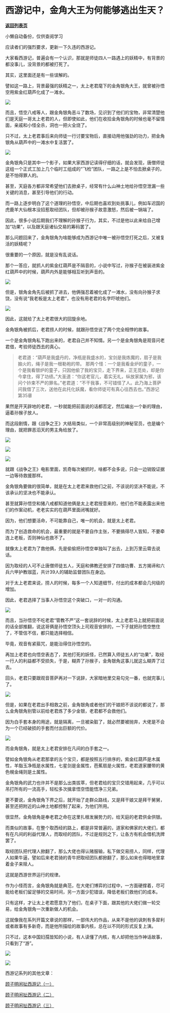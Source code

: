 # 西游记中，金角大王为何能够逃出生天？

[**返回列表页**](/gzh/政事堂2019)

小懒自动备份，仅供查阅学习

应读者们的强烈要求，更新一下久违的西游记。

  

大家看西游记，普遍会有一个认识，那就是师徒四人一路遇上的妖精中，有背景的都没事儿，没背景的都被打死了。

  

其实，这里面还是有一些误解的。

  

譬如这一路上，背景最强的妖精之一，太上老君麾下的金角银角大王，就曾被孙悟空用紫金红葫芦化成了一滩水。

  

![](https://mmbiz.qpic.cn/mmbiz_png/rxhS23yu8cMc2qfXW7dROqGub4u2XQZQeH3M5IbGEicRibjVeUQCsbeWybGpicBPAnwJoDETw76ia9d1OMqf0YNHbA/640?wx_fmt=png)

  

而且，悟空八戒等人，跟金角银角恶斗了数场，见识到了他们的宝物，非常清楚他们是天庭一哥太上老君的人，但即使如此，他们在收拾金角银角的时候也毫不留情面，亲戚和小怪全杀，洞也一把火全烧了。

  

只不过，太上老君事后来向师徒一行讨要宝物后，直接动用他强劲的功力，把金角银角从葫芦中的一滩水中复活罢了。

  

![](https://mmbiz.qpic.cn/mmbiz_png/rxhS23yu8cMc2qfXW7dROqGub4u2XQZQAHQFtcH9JOl2YgYic4uzibt4PibSjbXXOZZ2J31Zzt3Rc2N37PJpDX9CA/640?wx_fmt=png)

  

金角银角只是其中一个影子，如果大家西游记读得仔细的话，就会发现，唐僧师徒这组一个正式工加上几个临时工组成的“飞检”团队，一路之上是不怕去掀桌子的，是不怕得罪人的。

  

甚至，天庭各方都非常希望他们去掀桌子，经常有什么山神土地给孙悟空泄漏一些关键的消息，甚至引导他们的行动。  

  

而一路上逐步明白了这个道理的孙悟空，中后期也喜欢到处挑事儿，例如车迟国的虎鹿羊大仙根本没招惹取经团队，但却被孙猴子故意激怒，然后被一锅端了。

  

因此，很多小说后期我们不理解的孙猴子行为，其实，不过是他以此来给自己增加“功果”，以及跟天庭诸仙交易的筹码罢了。

  

那么问题回来了，金角银角为啥能够成为西游记中唯一被孙悟空打死之后，又被复活的妖精呢？

  

很重要的一个原因，就是没有乱说话。  

  

那个一答应，就抓人的紫金红葫芦是不隔音的，小说中写过，孙猴子在被装进紫金红葫芦中的时候，葫芦内外是能够相互听到声音的。

  

![](https://mmbiz.qpic.cn/mmbiz_png/rxhS23yu8cMc2qfXW7dROqGub4u2XQZQXGWFBoMKbjreAe6iaUA28bgicRUl4VPHKqnwxGwMKC1HkUrKJntouSEQ/640?wx_fmt=png)

  

但是，银角金角先后被抓了进去，他俩强忍着被化成了一滩水，没有向孙猴子求饶，没有说“我老板是太上老君”，也没有用老君的名字吓唬他们。

  

![](https://mmbiz.qpic.cn/mmbiz_png/rxhS23yu8cMc2qfXW7dROqGub4u2XQZQn1ua5zarryPw8HicLIv8TyllLuXFolMDLiaLdrxiamiaMRWIiaS6pFAD8Fg/640?wx_fmt=png)

  

因此，这就给了太上老君很大的回旋余地。  

  

金角银角被抓后，老君捞人的时候，就跟孙悟空说了两个完全相悖的故事。

  

一个是金角银角私下跑出来的，老君自己并不知情。另一个是金角银角是观音问老君借，考验师徒西去的真心。

  

> 老君道：“葫芦是我盛丹的，净瓶是我盛水的，宝剑是我炼魔的，扇子是我搧火的，绳子是我一根勒袍的带。
> 那两个怪：一个是我看金炉的童子，一个是我看银炉的童子，只因他偷了我的宝贝，走下界来，正无觅处，却是你今拿住，得了功绩。”大圣道：“你这老官儿，着实无礼，纵放家属为邪，该问个钤束不严的罪名。”老君道：“不干我事，不可错怪了人。此乃海上菩萨问我借了三次，送他在此托化妖魔，看你师徒可有真心往西去也。”西游记
> 第35章

果然是开天辟地的老君，一秒就能把前面说的话都否定，然后编出一个新的理由，逼着孙猴子放人。  

  

而这段剧情，跟《战争之王》大结局类似，一个非常高级别的神秘官员，也是编个理由，就把罪恶滔天的男主角给放了。

  

![](https://mmbiz.qpic.cn/mmbiz_png/rxhS23yu8cMc2qfXW7dROqGub4u2XQZQIeqN4W5CtYGqE6nEfRcH5hY5GXhkAlwZNN9ibDoO8vd2zBjSXvC7jUA/640?wx_fmt=png)

![](https://mmbiz.qpic.cn/mmbiz_png/rxhS23yu8cMc2qfXW7dROqGub4u2XQZQ5OEa8cfN48BrEIiaWzIFIZtziaDQX8ewiacsia2lPx21wdr6Vhf1jtYicow/640?wx_fmt=png)

![](https://mmbiz.qpic.cn/mmbiz_png/rxhS23yu8cMc2qfXW7dROqGub4u2XQZQokoWA6ALmcwGsYep145RmO9pf0tHw9CFkTvuiaGKYDhYJCiaGKXs51ibg/640?wx_fmt=png)

  

就跟《战争之王》电影里面，凯奇每次被抓时，啥都不会多说，只会一边销毁证据一边等待救援那样。

  

金角银角要做的很简单，就是在太上老君来救他们之前，不该说的坚决不能说，不该承认的坚决也不能承认。

  

甚至就算孙悟空和猪八戒都知道他俩是太上老君授意来的，他们也不能表露出来他们的作案动机，老老实实的在葫芦里面闭嘴就好。  

  

因为，他们想要活命，不可能靠自己，唯一的机会，就是太上老君。  

  

而为了创造救命的机会，最重要的就是不要自作主张，不要搞得尽人皆知，不要牵连上老板，否则神仙也救不了。  

  

就像太上老君为了救他俩，先是偷偷把孙悟空单独叫了出去，上到万里云霄去说话。

  

因为取经的人可不止唐僧师徒五人，天庭和佛教还安排了四值功曹、五方揭谛和六兵六甲护教珈蓝，共计39人的辅助监督团队在身边。

  

对于太上老君来说，捞人的时候，每多一个人知道细节，付出的成本都会几何级的增加。  

  

因此，老君选择了当事人孙悟空这个突破口，一对一的沟通。

  

![](https://mmbiz.qpic.cn/mmbiz_png/rxhS23yu8cMc2qfXW7dROqGub4u2XQZQAKGQOIXhWSjTpFq9TAQU4QMwgA4rv0sRNjQTH23e1J2phloPibuaH0Q/640?wx_fmt=png)

  

而且，当孙悟空不吃老君“管教不严”这一套说辞的时候，太上老君马上就把前面说的话全部推翻，说这哥俩是孙悟空顶头上司观音安排的，一下子就把孙悟空憋住了，不管信不信，都只能选择相信。

  

毕竟，观音有紧箍咒，是能治得住孙悟空的。  

  

再加上老君也向悟空表态了，其他打死的妖怪，已然算入师徒五人的“功果”，取经一行人的利益都不受损失，于是，糊弄了孙猴子，金角银角这事儿就这么糊弄了过去。

  

回头，老君只要跟观音菩萨再对一下说辞，大家暗地里交易勾兑一番，也就完事儿了。

  

![](https://mmbiz.qpic.cn/mmbiz_jpg/rxhS23yu8cMc2qfXW7dROqGub4u2XQZQATMLVKnjTOdZPKgPHb1tNhh8icAAsymzQQCP7yOibN6aFVSbmkFXBghw/640?wx_fmt=jpeg)

  

但是，如果在老君出手相救之前，金角银角或者他们的干娘把不该说的都说了，那么金角银角别管以前给老君炼了多少金银，老君都不会救他们。

  

因为白手套本身的用途，就是隔离，一旦被染脏了，就必然要被抛弃，大佬是不会为一个已经破损的手套而付出巨额的代价。

  

![](https://mmbiz.qpic.cn/mmbiz_png/rxhS23yu8cMc2qfXW7dROqGub4u2XQZQaUoGYTdOVSDAZ7f4Jt54oceE0FAibF6E1Tbw7WISYIjjDWGsibyBeXxw/640?wx_fmt=png)

  

而金角银角，就是太上老君安排在凡间的白手套之一。

  

譬如金角银角从老君那拿的五个宝贝，都是按照五行排序的，紫金红葫芦是木属性，羊脂玉净瓶是水属性，七星剑是金属性，芭蕉扇是火属性，老君道家腰带的黄色幌金绳则是土属性。

  

金角银角的武力也许并不是那么出类拔萃，但老君给的宝贝交错用起来，几乎可以吊打所有的一流高手，轻松多次擒拿悟空悟能悟净三兄弟。

  

更不要说，金角银角下界之后，就开始了走群众路线，又是拜干娘又是拜干舅舅，甚至还把附近的山神土地都控制了起来，为他们所用。

  

很显然，金角银角是奉老君之命在这里扎根发展势力的，给天庭的老君供金供银。

  

而类似的故事，在整个取西经的路上，都是非常普遍的，道家和佛家的大佬们，都有在凡间的利益代理人，而取经的团队，不过是规则之下，让各方有机会借机洗牌罢了。  

  

取经团队把代理人掀翻了，那么大佬也得认赌服输，私下做交易捞人，同样，代理人如果牛逼，譬如后来老君骑的青牛把取经团队都掀翻了，那么如来也得暗地里拿着金子来赎人。

  

这就是西游世界运行的规律。

  

作为小怪而言，金角银角就是典范，在大佬们博弈的过程中，一方面硬撑着，尽可能给老板们留足够的交易时间，另一方面少犯错误，降低老板们救他们的成本。  

  

只有这样，才让太上老君愿意为了他们，在桌子下面，跟其他的大佬们做一轮交易，给金角银角一次重新做人的机会。

  

这就像我在系列开篇文章说的那样，一部伟大的作品，从来不是他的讽刺有多犀利或者故事有多新奇，而是他所描绘的故事内核，总在以不同的形式反复上演。

  

只不过，这本中国妇孺皆知的小说，有人读懂了内核，有人却把他当作神话故事，只看到了“游”。

  

![](https://mmbiz.qpic.cn/mmbiz_png/rxhS23yu8cMc2qfXW7dROqGub4u2XQZQ6uMqfXtEzYh6bXwsgpdFacCSia3icnoyjDLk1R5QeOfPbVial8kRW7h7w/640?wx_fmt=png)

  

![](https://mmbiz.qpic.cn/mmbiz_jpg/rxhS23yu8cPp0iaKAfe0ZsWfgGcY72o9Nror8TicrtnlDsqzY7y4Kum4fM3X0FMEGlbvm9HvZUiaETSnLt4DHNLbQ/640?wx_fmt=jpeg)

  

西游记系列的其他文章：

[顾子明闲扯西游记（一）](http://mp.weixin.qq.com/s?__biz=Mzg3MDMwNDIyOA==&mid=2247484398&idx=1&sn=4a8d6aa5b9a12e71e3be1c31e570021d&chksm=ce8e9365f9f91a7319fcf3cf25ec51efd3a98765d5d1f5f056be6456e8606b48d3025a773c9b&scene=21#wechat_redirect)  

[顾子明闲扯西游记（二）](http://mp.weixin.qq.com/s?__biz=Mzg3MDMwNDIyOA==&mid=2247484436&idx=1&sn=2ea5efb6138b39bb42fcba45596e4a84&chksm=ce8e949ff9f91d89ccc1f7d83ae6c8f1142c08c961c986779ffe5ba36279314c6613b3b01a54&scene=21#wechat_redirect)

[顾子明闲扯西游记（三）](http://mp.weixin.qq.com/s?__biz=Mzg3MDMwNDIyOA==&mid=2247484458&idx=1&sn=636091d9a29d3126a3a3186057be11c2&chksm=ce8e94a1f9f91db7515dc9d64d919c82af615d52d7738f1b3defecc6577e346d98d6e201ba6a&scene=21#wechat_redirect)  

